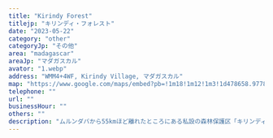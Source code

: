 ```yaml
---
title: "Kirindy Forest"
titlejp: "キリンディ・フォレスト"
date: "2023-05-22"
category: "other"
categoryJp: "その他"
area: "madagascar"
areaJp: "マダガスカル"
avator: "1.webp"
address: "WMM4+4WF, Kirindy Village, マダガスカル"
map: "https://www.google.com/maps/embed?pb=!1m18!1m12!1m3!1d478658.9778482079!2d44.08509428976462!3d-20.40253717938014!2m3!1f0!2f0!3f0!3m2!1i1024!2i768!4f13.1!3m3!1m2!1s0x1f5f351cb0807f7b%3A0xa2155fc90f2969d3!2sR%C3%A9serve%20foresti%C3%A8re%20de%20Kirindy!5e0!3m2!1sja!2sjp!4v1711445908755!5m2!1sja!2sjp"
telephone: ""
url: ""
businessHour: ""
others: ""
description: "ムルンダバから55kmほど離れたところにある私設の森林保護区「キリンディ・フォレスト」内あるレストラン。ベジタリアンメニュー有り。"
---
```

